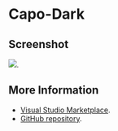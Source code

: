 # Capo-Dark



## Screenshot
![](https://raw.githubusercontent.com/gerane/VSCodeThemes/master/gerane.Theme-Capo-Dark/screenshot.png).


## More Information
* [Visual Studio Marketplace](https://marketplace.visualstudio.com/items/gerane.Theme-Capo-Dark).
* [GitHub repository](https://github.com/gerane/VSCodeThemes).
